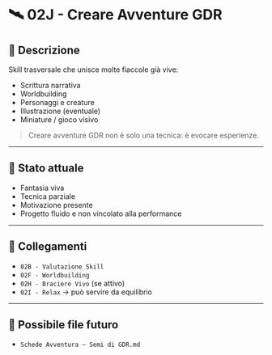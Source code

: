 # 🛰️ 02J - Creare Avventure GDR

## 📌 Descrizione

Skill trasversale che unisce molte fiaccole già vive:
- Scrittura narrativa
- Worldbuilding
- Personaggi e creature
- Illustrazione (eventuale)
- Miniature / gioco visivo

> Creare avventure GDR non è solo una tecnica: è evocare esperienze.

---

## 🌱 Stato attuale

- Fantasia viva
- Tecnica parziale
- Motivazione presente
- Progetto fluido e non vincolato alla performance

---

## 🔗 Collegamenti

- `02B - Valutazione Skill`
- `02F - Worldbuilding`
- `02H - Braciere Vivo` (se attivo)
- `02I - Relax` → può servire da equilibrio

---

## 📘 Possibile file futuro

- `Schede Avventura – Semi di GDR.md`
